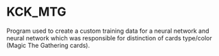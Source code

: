 # KCK_MTG

Program used to create a custom training data for a neural network and neural network which was responsible for distinction of cards type/color (Magic The Gathering cards).
